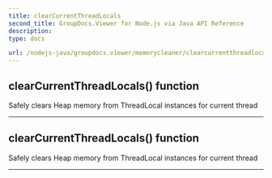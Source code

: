 ```yaml
---
title: clearCurrentThreadLocals
second_title: GroupDocs.Viewer for Node.js via Java API Reference
description: 
type: docs

url: /nodejs-java/groupdocs.viewer/memorycleaner/clearcurrentthreadlocals/
---
```


## clearCurrentThreadLocals()  function
Safely clears Heap memory from ThreadLocal instances for current thread


---


## clearCurrentThreadLocals()  function
Safely clears Heap memory from ThreadLocal instances for current thread


---


